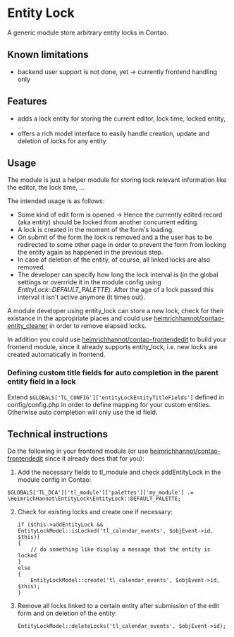 # Entity Lock

A generic module store arbitrary entity locks in Contao.

## Known limitations

- backend user support is not done, yet -> currently frontend handling only

## Features

- adds a lock entity for storing the current editor, lock time, locked entity, ...
- offers a rich model interface to easily handle creation, update and deletion of locks for any entity

## Usage

The module is just a helper module for storing lock relevant information like the editor, the lock time, ...

The intended usage is as follows:

- Some kind of edit form is opened -> Hence the currently edited record (aka entity) should be locked from another concurrent editing.
- A lock is created in the moment of the form's loading.
- On submit of the form the lock is removed and a the user has to be redirected to some other page in order to prevent the form from locking the entity again as happened in the previous step.
- In case of deletion of the entity, of course, all linked locks are also removed.
- The developer can specify how long the lock interval is (in the global settings or overrride it in the module config using *EntityLock::DEFAULT_PALETTE*). After the age of a lock passed this interval it isn't active anymore (it times out).

A module developer using entity_lock can store a new lock, check for their existance in the appropriate places and could use
[heimrichhannot/contao-entity_cleaner](https://github.com/heimrichhannot/contao-entity_cleaner)
in order to remove elapsed locks.

In addition you could use [heimrichhannot/contao-frontendedit](https://github.com/heimrichhannot/contao-frontendedit) to build your frontend module,
since it already supports entity_lock, i.e. new locks are created automatically in frontend.

### Defining custom title fields for auto completion in the parent entity field in a lock

Extend ```$GLOBALS['TL_CONFIG']['entityLockEntityTitleFields']``` defined in config/config.php in order to define mapping for your custom entities. Otherwise auto completion will only use the id field.

## Technical instructions

Do the following in your frontend module (or use [heimrichhannot/contao-frontendedit](https://github.com/heimrichhannot/contao-frontendedit) since it already does that for you):

1. Add the necessary fields to tl_module and check addEntityLock in the module config in Contao:

```
$GLOBALS['TL_DCA']['tl_module']['palettes']['my_module'] .= \HeimrichHannot\EntityLock\EntityLock::DEFAULT_PALETTE;
```

2. Check for existing locks and create one if necessary:

    ```
    if ($this->addEntityLock && EntityLockModel::isLocked('tl_calendar_events', $objEvent->id, $this))
    {
        // do something like display a message that the entity is locked
    }
    else
    {
        EntityLockModel::create('tl_calendar_events', $objEvent->id, $this);
    }
    ```

3. Remove all locks linked to a certain entity after submission of the edit form and on deletion of the entity:

    ```
    EntityLockModel::deleteLocks('tl_calendar_events', $objEvent->id);
    ```
